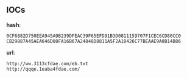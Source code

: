 
## IOCs

__hash__:

```text
0CF6882D750EEA945A9B239DFEAC39F65EFD91B3D0811159707F1CEC6CD80CC0
CB29887A45AEA646D08FA16B67A24848D8811A5F2A18426C77BEAAE9A0B14B86
```
__url__:

```text
http://ww.3113cfdae.com/eb.txt
http://qqqe.1eaba4fdae.com/
```